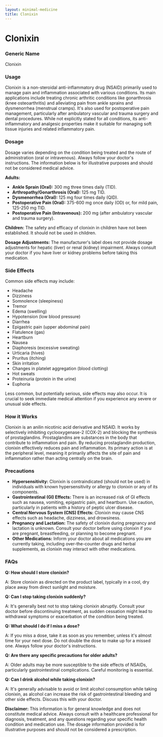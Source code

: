 ```yaml
---
layout: minimal-medicine
title: Clonixin
---
```


# Clonixin
### Generic Name
Clonixin

### Usage
Clonixin is a non-steroidal anti-inflammatory drug (NSAID) primarily used to manage pain and inflammation associated with various conditions. Its main applications include treating chronic arthritic conditions like gonarthrosis (knee osteoarthritis) and alleviating pain from ankle sprains and dysmenorrhea (menstrual cramps).  It's also used for postoperative pain management, particularly after ambulatory vascular and trauma surgery and dental procedures. While not explicitly stated for all conditions, its anti-inflammatory and analgesic properties make it suitable for managing soft tissue injuries and related inflammatory pain.


### Dosage

Dosage varies depending on the condition being treated and the route of administration (oral or intravenous).  Always follow your doctor's instructions.  The information below is for illustrative purposes and should not be considered medical advice.

**Adults:**

* **Ankle Sprain (Oral):** 300 mg three times daily (TID).
* **Arthropathy/Gonarthrosis (Oral):** 125 mg TID.
* **Dysmenorrhea (Oral):** 125 mg four times daily (QID).
* **Postoperative Pain (Oral):**  375-600 mg once daily (OD) or, for mild pain, 125-250 mg TID.
* **Postoperative Pain (Intravenous):** 200 mg (after ambulatory vascular and trauma surgery).


**Children:** The safety and efficacy of clonixin in children have not been established.  It should not be used in children.


**Dosage Adjustments:**  The manufacturer's label does not provide dosage adjustments for hepatic (liver) or renal (kidney) impairment.  Always consult your doctor if you have liver or kidney problems before taking this medication.


### Side Effects

Common side effects may include:

* Headache
* Dizziness
* Somnolence (sleepiness)
* Tremor
* Edema (swelling)
* Hypotension (low blood pressure)
* Diarrhea
* Epigastric pain (upper abdominal pain)
* Flatulence (gas)
* Heartburn
* Nausea
* Diaphoresis (excessive sweating)
* Urticaria (hives)
* Pruritus (itching)
* Skin irritation
* Changes in platelet aggregation (blood clotting)
* Hot sweats
* Proteinuria (protein in the urine)
* Euphoria


Less common, but potentially serious, side effects may also occur.  It is crucial to seek immediate medical attention if you experience any severe or unusual side effects.


### How it Works

Clonixin is an anilin nicotinic acid derivative and NSAID. It works by selectively inhibiting cyclooxygenase-2 (COX-2) and blocking the synthesis of prostaglandins. Prostaglandins are substances in the body that contribute to inflammation and pain. By reducing prostaglandin production, clonixin effectively reduces pain and inflammation.  Its primary action is at the peripheral level, meaning it primarily affects the site of pain and inflammation rather than acting centrally on the brain.


### Precautions

* **Hypersensitivity:** Clonixin is contraindicated (should not be used) in individuals with known hypersensitivity or allergy to clonixin or any of its components.
* **Gastrointestinal (GI) Effects:**  There is an increased risk of GI effects such as nausea, vomiting, epigastric pain, and heartburn.  Use caution, particularly in patients with a history of peptic ulcer disease.
* **Central Nervous System (CNS) Effects:**  Clonixin may cause CNS effects such as headache, dizziness, and drowsiness.
* **Pregnancy and Lactation:** The safety of clonixin during pregnancy and lactation is unknown.  Consult your doctor before using clonixin if you are pregnant, breastfeeding, or planning to become pregnant.
* **Other Medications:**  Inform your doctor about all medications you are currently taking, including over-the-counter drugs and herbal supplements, as clonixin may interact with other medications.


### FAQs

**Q: How should I store clonixin?**

A: Store clonixin as directed on the product label, typically in a cool, dry place away from direct sunlight and moisture.


**Q: Can I stop taking clonixin suddenly?**

A: It's generally best not to stop taking clonixin abruptly.  Consult your doctor before discontinuing treatment, as sudden cessation might lead to withdrawal symptoms or exacerbation of the condition being treated.


**Q: What should I do if I miss a dose?**

A: If you miss a dose, take it as soon as you remember, unless it's almost time for your next dose. Do not double the dose to make up for a missed one.  Always follow your doctor's instructions.


**Q:  Are there any specific precautions for older adults?**

A: Older adults may be more susceptible to the side effects of NSAIDs, particularly gastrointestinal complications.  Careful monitoring is essential.


**Q: Can I drink alcohol while taking clonixin?**

A:  It's generally advisable to avoid or limit alcohol consumption while taking clonixin, as alcohol can increase the risk of gastrointestinal bleeding and other side effects.  Discuss this with your doctor.


**Disclaimer:**  This information is for general knowledge and does not constitute medical advice.  Always consult with a healthcare professional for diagnosis, treatment, and any questions regarding your specific health condition and medication use.  The dosage information provided is for illustrative purposes and should not be considered a prescription.
